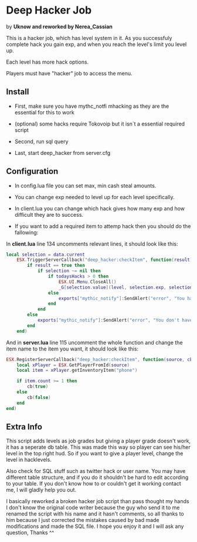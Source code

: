 # Deep Hacker Job

by **Uknow and reworked by Nerea_Cassian**

This is a hacker job, which has level system in it. As you successfuly complete hack you gain exp, and when you reach the level's limit you level up.

Each level has more hack options.

Players must have "hacker" job to access the menu.

## Install

- First, make sure you have mythc_notfi mhacking as they are the essential for this to work

- (optional) some hacks require Tokovoip but it isn`t a essential required script

- Second, run sql query

- Last, start deep_hacker from server.cfg

## Configuration

- In config.lua file you can set max, min cash steal amounts.

- You can change exp needed to level up for each level specifically.

- In client.lua you can change which hack gives how many exp and how difficult they are to success.

- If you want to add a required item to attemp hack then you should do the fallowing:

In **client.lua** line 134 uncomments relevant lines, it should look like this:

```lua
local selection = data.current
    ESX.TriggerServerCallback("deep_hacker:checkItem", function(result) -- required item check
        if result == true then
            if selection ~= nil then
                if todaysHacks > 0 then
                    ESX.UI.Menu.CloseAll()
                    _G[selection.value](level, selection.exp, selection.difficulty)
                else
                    exports["mythic_notify"]:SendAlert("error", "You have reached your daily hack limit!", 5000)
                end
            end
        else
            exports["mythic_notify"]:SendAlert("error", "You don't have the required equipment!", 5000)
        end
    end)
```

And in **server.lua** line 115 uncomment the whole function and change the item name to the item you want, it should look like this:

```lua
ESX.RegisterServerCallback("deep_hacker:checkItem", function(source, cb)
    local xPlayer = ESX.GetPlayerFromId(source)
    local item = xPlayer.getInventoryItem("phone")

    if item.count >= 1 then
        cb(true)
    else
        cb(false)
    end
end)
```

## Extra Info

This script adds levels as job grades but giving a player grade doesn't work, it has a seperate db table. This was made this way so player can see his/her level in the top right hud. So if you want to give a player level, change the level in hacklevels.

Also check for SQL stuff such as twitter hack or user name. You may have different table structure, and if you do it shouldn't be hard to edit according to your table. If you don't know how to or couldn't get it working contact me, I will gladly help you out.

I basically reworked a broken hacker job script than pass thought my hands I don't know the original code writer because the guy who send it to me renamed the script with his name and it hasn't comments, so all thanks to him because I just corrected the mistakes caused by bad made modifications and made the SQL file. I hope you enjoy it and I will ask any question, Thanks ^^
